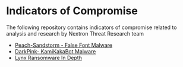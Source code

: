 # Indicators of Compromise

The following repository contains indicators of compromise related to analysis and research by Nextron Threat Research team

- [Peach-Sandstorm - False Font Malware](./reports/peach_sandstorm_false_font/readme.md)
- [DarkPink- KamiKakaBot Malware](./reports/dark_pink_kamikakabot/readme.md)
- [Lynx Ransomware In Depth](./reports/lynx_ransomware/readme.md)


